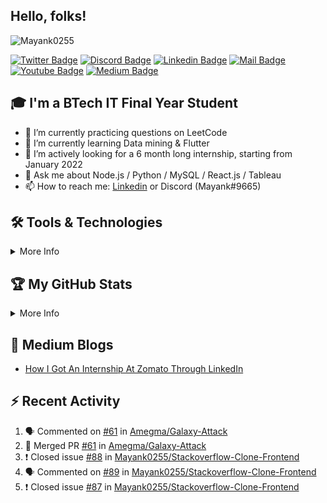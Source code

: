 ## Hello, folks!
<img src="https://komarev.com/ghpvc/?username=Mayank0255&label=Profile Views&color=blue&style=flat" alt="Mayank0255" />


<!---[![GitHub Badge](https://img.shields.io/badge/-Mayank0255-0d0d0d?style=flat&labelColor=0d0d0d&logo=github&logoColor=white)](https://github.com/Mayank0255)-->
[![Twitter Badge](https://img.shields.io/badge/-@Mayank0255-1ca0f1?style=flat&labelColor=1ca0f1&logo=twitter&logoColor=white)](https://twitter.com/Mayank0255)
[![Discord Badge](https://img.shields.io/badge/mayank0255-7289DA?style=flat&labelColor=7289DA&logo=discord&logoColor=white)](https://discords.com/bio/p/mayank0255)
[![Linkedin Badge](https://img.shields.io/badge/-Mayank%20Aggarwal-0e76a8?style=flat&labelColor=0e76a8&logo=linkedin&logoColor=white)](https://www.linkedin.com/in/mayank-aggarwal-14301b168/)
[![Mail Badge](https://img.shields.io/badge/-mayank2aggarwal-c0392b?style=flat&labelColor=c0392b&logo=gmail&logoColor=white)](mailto:mayank2aggarwal@gmail.com)
[![Youtube Badge](https://img.shields.io/badge/-Mayank-e74c3c?style=flat&labelColor=e74c3c&logo=youtube&logoColor=white)](https://www.youtube.com/channel/UCKIoMO8RvlAh7bIUfT2Nmsg)
[![Medium Badge](https://img.shields.io/badge/@mynkggrwl-12100E?style=flat&labelColor=12100E&logo=medium&logoColor=white)](https://medium.com/@mynkggrwl)

## 🎓 I'm a BTech IT Final Year Student
- 🔭 I’m currently practicing questions on LeetCode
- 🌱 I’m currently learning Data mining & Flutter
- 👯 I’m actively looking for a 6 month long internship, starting from January 2022
- 💬 Ask me about Node.js / Python / MySQL / React.js / Tableau
- 📫 How to reach me: [Linkedin](https://www.linkedin.com/in/mayank-aggarwal-14301b168/) or Discord (Mayank#9665)

## 🛠️ Tools & Technologies
<details>
  <summary>More Info</summary>

  ### Things I code with: 
  <span><img src="https://cdn.jsdelivr.net/gh/devicons/devicon@latest/icons/javascript/javascript-original.svg" width="30px"></span>&nbsp;
  <span><img src="https://cdn.jsdelivr.net/gh/devicons/devicon@latest/icons/nodejs/nodejs-original.svg" width="30px"></span>&nbsp;
  <span><img src="https://cdn.jsdelivr.net/gh/devicons/devicon@latest/icons/python/python-original.svg" width="30px"></span>&nbsp;
  <span><img src="https://cdn.jsdelivr.net/gh/devicons/devicon@latest/icons/react/react-original.svg" width="30px"></span>&nbsp;
  <span><img src="https://cdn.jsdelivr.net/gh/devicons/devicon@latest/icons/redux/redux-original.svg" width="30px"></span>&nbsp;
  <span><img src="https://cdn.jsdelivr.net/gh/devicons/devicon@latest/icons/mysql/mysql-original.svg" width="30px"></span>&nbsp;
  <span><img src="https://cdn.jsdelivr.net/gh/devicons/devicon@latest/icons/mongodb/mongodb-original.svg" width="30px"></span>&nbsp;
  <span><img src="https://cdn.jsdelivr.net/gh/devicons/devicon@latest/icons/html5/html5-plain.svg" width="30px"></span>&nbsp;
  <span><img src="https://cdn.jsdelivr.net/gh/devicons/devicon@latest/icons/css3/css3-plain.svg" width="30px"></span>&nbsp;

  ### Tools I use:
  <span><img src="https://cdn.jsdelivr.net/gh/devicons/devicon@latest/icons/git/git-plain.svg" width="30px"></span>&nbsp;
  <span><img src="https://cdn.worldvectorlogo.com/logos/tableau-software.svg" width="30px"></span>&nbsp;
  <span><img src="https://avatars.githubusercontent.com/u/10251060?s=200&v=4" width="30px"></span>&nbsp;
  <span><img src="https://cdn.jsdelivr.net/gh/devicons/devicon/icons/vscode/vscode-original.svg" width="30px"></span>&nbsp;
  <span><img src="https://upload.wikimedia.org/wikipedia/commons/c/c0/WebStorm_Icon.svg" width="30px"></span>&nbsp;
  <span><img src="https://upload.wikimedia.org/wikipedia/commons/1/1d/PyCharm_Icon.svg" width="30px"></span>&nbsp;

  ### Things I am learning:
  <span><img src="https://cdn.jsdelivr.net/gh/devicons/devicon@latest/icons/flutter/flutter-original.svg" width="30px"></span>&nbsp;
  <span><img src="https://cdn.jsdelivr.net/gh/devicons/devicon@latest/icons/typescript/typescript-plain.svg" width="30px"></span>&nbsp;
  <span><img src="https://cdn.jsdelivr.net/gh/devicons/devicon@latest/icons/nestjs/nestjs-plain.svg" width="30px"></span>&nbsp;

</details>

## 🏆 My GitHub Stats
<details>
  <summary>More Info</summary>
  <br/>
  
  [![](https://raw.githubusercontent.com/Mayank0255/Mayank0255/main/profile-summary-card-output/vue/0-profile-details.svg)](https://github.com/vn7n24fzkq/github-profile-summary-cards)
  [![](https://raw.githubusercontent.com/Mayank0255/Mayank0255/main/profile-summary-card-output/vue/1-repos-per-language.svg)](https://github.com/vn7n24fzkq/github-profile-summary-cards) [![](https://raw.githubusercontent.com/Mayank0255/Mayank0255/main/profile-summary-card-output/vue/2-most-commit-language.svg)](https://github.com/vn7n24fzkq/github-profile-summary-cards)
  [![](https://raw.githubusercontent.com/Mayank0255/Mayank0255/main/profile-summary-card-output/vue/3-stats.svg)](https://github.com/vn7n24fzkq/github-profile-summary-cards)

</details>

## 📝 Medium Blogs
<!-- MEDIUM-STORY-LIST:START -->
- [How I Got An Internship At Zomato Through LinkedIn](https://levelup.gitconnected.com/how-i-got-an-internship-at-zomato-through-linkedin-be486cf23628?source=rss-62889aba2ad1------2)
<!-- MEDIUM-STORY-LIST:END -->

## ⚡ Recent Activity
  
  <!--START_SECTION:activity-->
1. 🗣 Commented on [#61](https://github.com/Amegma/Galaxy-Attack/issues/61) in [Amegma/Galaxy-Attack](https://github.com/Amegma/Galaxy-Attack)
2. 🎉 Merged PR [#61](https://github.com/Amegma/Galaxy-Attack/pull/61) in [Amegma/Galaxy-Attack](https://github.com/Amegma/Galaxy-Attack)
3. ❗️ Closed issue [#88](https://github.com/Mayank0255/Stackoverflow-Clone-Frontend/issues/88) in [Mayank0255/Stackoverflow-Clone-Frontend](https://github.com/Mayank0255/Stackoverflow-Clone-Frontend)
4. 🗣 Commented on [#89](https://github.com/Mayank0255/Stackoverflow-Clone-Frontend/issues/89) in [Mayank0255/Stackoverflow-Clone-Frontend](https://github.com/Mayank0255/Stackoverflow-Clone-Frontend)
5. ❗️ Closed issue [#87](https://github.com/Mayank0255/Stackoverflow-Clone-Frontend/issues/87) in [Mayank0255/Stackoverflow-Clone-Frontend](https://github.com/Mayank0255/Stackoverflow-Clone-Frontend)
  <!--END_SECTION:activity-->
